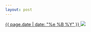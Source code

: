 ```yaml
---
layout: post
---
```


<p>
  <a href="/296">
    <time>{{ page.date | date: "%e %B %Y" }}</time>
    <img src="https://s3.amazonaws.com/life.aaronjgreenberg.com/296.jpg">
  </a>
  
</p>
